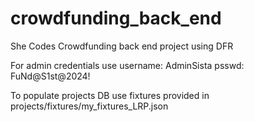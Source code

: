 # crowdfunding_back_end
She Codes Crowdfunding back end project using DFR

For admin credentials use
username: AdminSista
psswd: FuNd@S1st@2024!

To populate projects DB use fixtures provided in projects/fixtures/my_fixtures_LRP.json